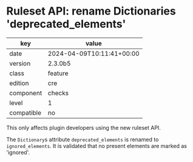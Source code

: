 [//]: # (werk v2)
# Ruleset API: rename Dictionaries 'deprecated_elements'

key        | value
---------- | ---
date       | 2024-04-09T10:11:41+00:00
version    | 2.3.0b5
class      | feature
edition    | cre
component  | checks
level      | 1
compatible | no

This only affects plugin developers using the new ruleset API.

The `Dictionary`s attribute `deprecated_elements` is renamed to
`ignored_elements`.
It is validated that no present elements are marked as 'ignored'.
